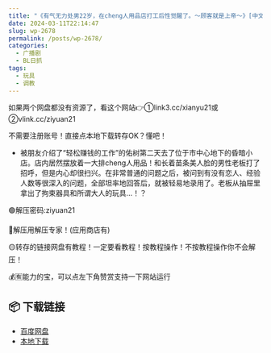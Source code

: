 ```yaml
---
title: "《有气无力处男22岁，在cheng人用品店打工后性觉醒了。〜顾客就是上帝〜》[中文字幕]"
date: 2024-03-11T22:14:47
slug: wp-2678
permalink: /posts/wp-2678/
categories:
  - 广播剧
  - BL日抓
tags:
  - 玩具
  - 调教
---
```


如果两个网盘都没有资源了，看这个网站👉①link3.cc/xianyu21或②vlink.cc/ziyuan21

不需要注册账号！直接点本地下载转存OK？懂吧！

*   被朋友介绍了“轻松赚钱的工作”的佑树第二天去了位于市中心地下的昏暗小店。店内居然摆放着一大排cheng人用品！和长着苗条美人脸的男性老板打了招呼，但是内心却很扫兴。在非常普通的问题之后，被问到有没有恋人、经验人数等很深入的问题，全部坦率地回答后，就被轻易地录用了。老板从抽屉里拿出了拘束器具和所谓大人的玩具…！？

🟢解压密码:ziyuan21

🔵解压用解压专家！(应用商店有)

🟡转存的链接网盘有教程！一定要看教程！按教程操作！不按教程操作你不会解压！

💰🈶能力的宝，可以点左下角赞赏支持一下网站运行

## 📦 下载链接
- [百度网盘](https://blziyuan21.com/pay-download/2678?key=d6446788de&down_id=0)
- [本地下载](https://blziyuan21.com/pay-download/2678?key=d6446788de&down_id=1)

